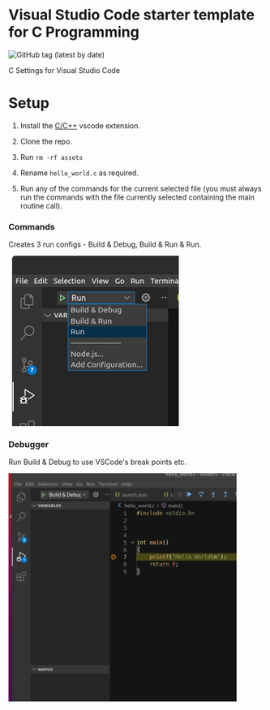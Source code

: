 # Visual Studio Code starter template for C Programming
![GitHub tag (latest by date)](https://img.shields.io/github/v/tag/joegasewicz/vscode-c-settings?color=green)

C Settings for Visual Studio Code

# Setup
1. Install the [C/C++](https://code.visualstudio.com/docs/languages/cpp) vscode extension.

2. Clone the repo.

3. Run `rm -rf assets`

4. Rename `hello_world.c` as required.

5. Run any of the commands for the current selected file (you must always run the commands with the file currently selected containing the main routine call).

### Commands
Creates 3 run configs - Build & Debug, Build & Run & Run.

![vscode-c-settings](assets/cmds.png?raw=true "Title")

### Debugger
Run Build & Debug to use VSCode's break points etc.

![vscode-c-settings](assets/debug.png?raw=true "Title")
